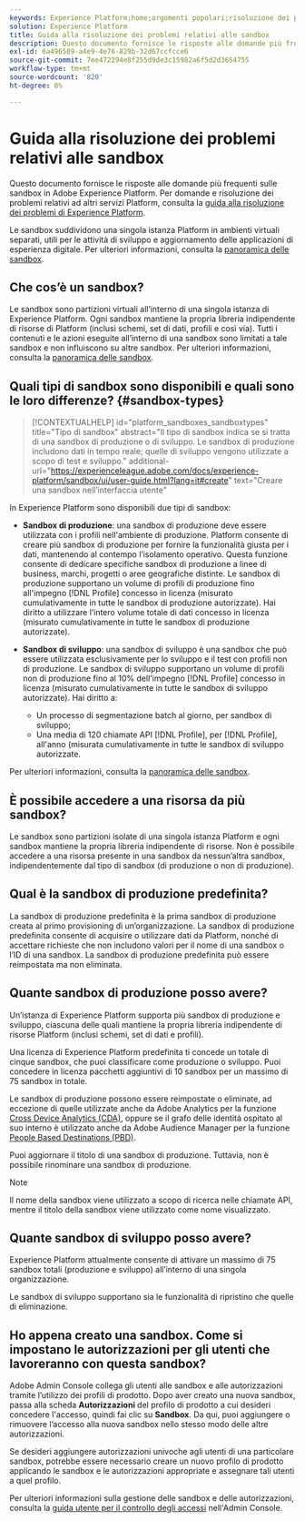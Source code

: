 ```yaml
---
keywords: Experience Platform;home;argomenti popolari;risoluzione dei problemi sandbox
solution: Experience Platform
title: Guida alla risoluzione dei problemi relativi alle sandbox
description: Questo documento fornisce le risposte alle domande più frequenti sulle sandbox in Adobe Experience Platform.
exl-id: 6a496509-a4e9-4e76-829b-32d67ccfcce6
source-git-commit: 7ee472294e8f255d9de3c15982a6f5d2d3654755
workflow-type: tm+mt
source-wordcount: '820'
ht-degree: 8%

---
```


# Guida alla risoluzione dei problemi relativi alle sandbox

Questo documento fornisce le risposte alle domande più frequenti sulle sandbox in Adobe Experience Platform. Per domande e risoluzione dei problemi relativi ad altri servizi Platform, consulta la [guida alla risoluzione dei problemi di Experience Platform](../landing/troubleshooting.md).

Le sandbox suddividono una singola istanza Platform in ambienti virtuali separati, utili per le attività di sviluppo e aggiornamento delle applicazioni di esperienza digitale. Per ulteriori informazioni, consulta la [panoramica delle sandbox](home.md).

## Che cos’è un sandbox?

Le sandbox sono partizioni virtuali all’interno di una singola istanza di Experience Platform. Ogni sandbox mantiene la propria libreria indipendente di risorse di Platform (inclusi schemi, set di dati, profili e così via). Tutti i contenuti e le azioni eseguite all’interno di una sandbox sono limitati a tale sandbox e non influiscono su altre sandbox. Per ulteriori informazioni, consulta la [panoramica delle sandbox](home.md).

## Quali tipi di sandbox sono disponibili e quali sono le loro differenze? {#sandbox-types}

>[!CONTEXTUALHELP]
>id="platform_sandboxes_sandboxtypes"
>title="Tipo di sandbox"
>abstract="Il tipo di sandbox indica se si tratta di una sandbox di produzione o di sviluppo. Le sandbox di produzione includono dati in tempo reale; quelle di sviluppo vengono utilizzate a scopo di test e sviluppo."
>additional-url="https://experienceleague.adobe.com/docs/experience-platform/sandbox/ui/user-guide.html?lang=it#create" text="Creare una sandbox nell’interfaccia utente"

In Experience Platform sono disponibili due tipi di sandbox:

* **Sandbox di produzione**: una sandbox di produzione deve essere utilizzata con i profili nell&#39;ambiente di produzione. Platform consente di creare più sandbox di produzione per fornire la funzionalità giusta per i dati, mantenendo al contempo l’isolamento operativo. Questa funzione consente di dedicare specifiche sandbox di produzione a linee di business, marchi, progetti o aree geografiche distinte. Le sandbox di produzione supportano un volume di profili di produzione fino all&#39;impegno [!DNL Profile] concesso in licenza (misurato cumulativamente in tutte le sandbox di produzione autorizzate). Hai diritto a utilizzare l’intero volume totale di dati concesso in licenza (misurato cumulativamente in tutte le sandbox di produzione autorizzate).

* **Sandbox di sviluppo**: una sandbox di sviluppo è una sandbox che può essere utilizzata esclusivamente per lo sviluppo e il test con profili non di produzione. Le sandbox di sviluppo supportano un volume di profili non di produzione fino al 10% dell&#39;impegno [!DNL Profile] concesso in licenza (misurato cumulativamente in tutte le sandbox di sviluppo autorizzate). Hai diritto a:
   * Un processo di segmentazione batch al giorno, per sandbox di sviluppo;
   * Una media di 120 chiamate API [!DNL Profile], per [!DNL Profile], all&#39;anno (misurata cumulativamente in tutte le sandbox di sviluppo autorizzate.

Per ulteriori informazioni, consulta la [panoramica delle sandbox](./home.md).

## È possibile accedere a una risorsa da più sandbox?

Le sandbox sono partizioni isolate di una singola istanza Platform e ogni sandbox mantiene la propria libreria indipendente di risorse. Non è possibile accedere a una risorsa presente in una sandbox da nessun’altra sandbox, indipendentemente dal tipo di sandbox (di produzione o non di produzione).

## Qual è la sandbox di produzione predefinita?

La sandbox di produzione predefinita è la prima sandbox di produzione creata al primo provisioning di un’organizzazione. La sandbox di produzione predefinita consente di acquisire o utilizzare dati da Platform, nonché di accettare richieste che non includono valori per il nome di una sandbox o l’ID di una sandbox. La sandbox di produzione predefinita può essere reimpostata ma non eliminata.

## Quante sandbox di produzione posso avere?

Un’istanza di Experience Platform supporta più sandbox di produzione e sviluppo, ciascuna delle quali mantiene la propria libreria indipendente di risorse Platform (inclusi schemi, set di dati e profili).

Una licenza di Experience Platform predefinita ti concede un totale di cinque sandbox, che puoi classificare come produzione o sviluppo. Puoi concedere in licenza pacchetti aggiuntivi di 10 sandbox per un massimo di 75 sandbox in totale.

Le sandbox di produzione possono essere reimpostate o eliminate, ad eccezione di quelle utilizzate anche da Adobe Analytics per la funzione [Cross Device Analytics (CDA)](https://experienceleague.adobe.com/docs/analytics/components/cda/overview.html?lang=it), oppure se il grafo delle identità ospitato al suo interno è utilizzato anche da Adobe Audience Manager per la funzione [People Based Destinations (PBD)](https://experienceleague.adobe.com/docs/audience-manager/user-guide/features/destinations/people-based/people-based-destinations-overview.html?lang=it).

Puoi aggiornare il titolo di una sandbox di produzione. Tuttavia, non è possibile rinominare una sandbox di produzione.

>[!NOTE]
>
>Il nome della sandbox viene utilizzato a scopo di ricerca nelle chiamate API, mentre il titolo della sandbox viene utilizzato come nome visualizzato.

## Quante sandbox di sviluppo posso avere?

Experience Platform attualmente consente di attivare un massimo di 75 sandbox totali (produzione e sviluppo) all’interno di una singola organizzazione.

Le sandbox di sviluppo supportano sia le funzionalità di ripristino che quelle di eliminazione.

## Ho appena creato una sandbox. Come si impostano le autorizzazioni per gli utenti che lavoreranno con questa sandbox?

Adobe Admin Console collega gli utenti alle sandbox e alle autorizzazioni tramite l’utilizzo dei profili di prodotto. Dopo aver creato una nuova sandbox, passa alla scheda **Autorizzazioni** del profilo di prodotto a cui desideri concedere l&#39;accesso, quindi fai clic su **Sandbox**. Da qui, puoi aggiungere o rimuovere l’accesso alla nuova sandbox nello stesso modo delle altre autorizzazioni.

Se desideri aggiungere autorizzazioni univoche agli utenti di una particolare sandbox, potrebbe essere necessario creare un nuovo profilo di prodotto applicando le sandbox e le autorizzazioni appropriate e assegnare tali utenti a quel profilo.

Per ulteriori informazioni sulla gestione delle sandbox e delle autorizzazioni, consulta la [guida utente per il controllo degli accessi](../access-control/ui/overview.md) nell&#39;Admin Console.
